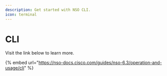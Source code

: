 ```yaml
---
description: Get started with NSO CLI.
icon: terminal
---
```


# CLI

Visit the link below to learn more.

{% embed url="https://nso-docs.cisco.com/guides/nso-6.3/operation-and-usage/cli" %}
